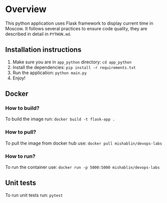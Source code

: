 # Overview

This python application uses Flask framework to display current time in Moscow. It follows several practices to ensure
code quality, they are described in detail in `PYTHON.md`.

## Installation instructions

1. Make sure you are in `app_python` directory: `cd app_python`
2. Install the dependencies: `pip install -r requirements.txt`
3. Run the application: `python main.py`
4. Enjoy!

## Docker

### How to build?

To build the image run: `docker build -t flask-app .`

### How to pull?

To pull the image from docker hub use: `docker pull mishablin/devops-labs`

### How to run?

To run the container use: `docker run -p 5000:5000 mishablin/devops-labs`

## Unit tests

To run unit tests run: `pytest`
